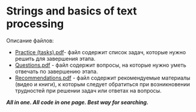 # Strings and basics of text processing

Описание файлов:

 -  [Practice (tasks).pdf](https://github.com/EugeneZakhno/3_Strings_and_basics_of_text_processing/blob/master/Practice%20(tasks).pdf)- файл содержит список задач, которые нужно решить для завершения этапа.
 -  [Questions.pdf](https://github.com/EugeneZakhno/3_Strings_and_basics_of_text_processing/blob/master/Questions.pdf) - файл содержит вопросы, на которые нужно уметь отвечать по завершению этапа.
 -  [Recommendations.pdf](https://github.com/EugeneZakhno/3_Strings_and_basics_of_text_processing/blob/master/Recommendations.pdf) - файл содержит рекомендуемые материалы (видео и книги), к которым следует обратиться при возникновении трудностей при решении задач или ответах на вопросы.

***All in one. All code in one page. Best way for searching.***
